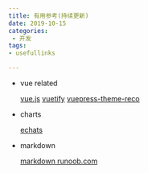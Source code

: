 ```yaml
---
title: 有用参考(持续更新)  
date: 2019-10-15
categories:
 - 开发
tags:
- usefullinks

---
```


+ vue related

  [vue.js](https://vuejs.org/)
  [vuetify](https://vuetifyjs.com)
  [vuepress-theme-reco](https://vuepress-theme-reco.recoluan.com/)


+ charts

  [echats](https://echarts.apache.org/en/index.html)

+ markdown

  [markdown runoob.com](https://www.runoob.com/markdown/md-tutorial.html)
